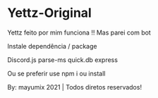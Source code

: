 # Yettz-Original
Yettz feito por mim funciona !! Mas parei com bot

Instale dependência / package

Discord.js
parse-ms
quick.db
express

Ou se preferir use npm i ou install

By: mayumix 2021 | Todos diretos reservados!
